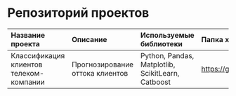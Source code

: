 # Репозиторий проектов 



| Название проекта | Описание | Используемые библиотеки | Папка хранения |
| :---------------------- | :---------------------- | :---------------------- | :---------------------- |
| Классификация клиентов телеком-компании | Прогнозирование оттока клиентов  | Python, Pandas, Matplotlib, ScikitLearn, Catboost | https://github.com/Realnemezida/Projects/tree/main/Clients%20exodus%20classification%20in%20telecom |

 
 
